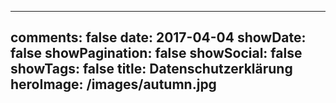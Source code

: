 
---
comments: false
date: 2017-04-04
showDate: false
showPagination: false
showSocial: false
showTags: false
title: Datenschutzerklärung
heroImage: /images/autumn.jpg
---

